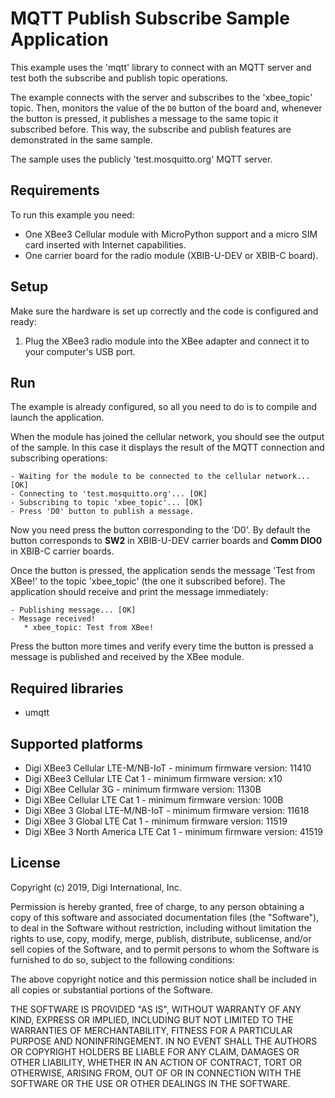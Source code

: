 MQTT Publish Subscribe Sample Application
=========================================

This example uses the 'mqtt' library to connect with an MQTT server and
test both the subscribe and publish topic operations.

The example connects with the server and subscribes to the 'xbee_topic' topic.
Then, monitors the value of the `D0` button of the board and, whenever the
button is pressed, it publishes a message to the same topic it subscribed
before. This way, the subscribe and publish features are demonstrated in the
same sample.

The sample uses the publicly 'test.mosquitto.org' MQTT server.

Requirements
------------

To run this example you need:

* One XBee3 Cellular module with MicroPython support and a micro SIM card
  inserted with Internet capabilities.
* One carrier board for the radio module (XBIB-U-DEV or XBIB-C board).

Setup
-----

Make sure the hardware is set up correctly and the code is configured and
ready:

1. Plug the XBee3 radio module into the XBee adapter and connect it to your
   computer's USB port.

Run
---

The example is already configured, so all you need to do is to compile and
launch the application.

When the module has joined the cellular network, you should see the output of
the sample. In this case it displays the result of the MQTT connection and
subscribing operations:

    - Waiting for the module to be connected to the cellular network... [OK]
    - Connecting to 'test.mosquitto.org'... [OK]
    - Subscribing to topic 'xbee_topic'... [OK]
    - Press 'D0' button to publish a message.

Now you need press the button corresponding to the 'D0'. By default the button
corresponds to **SW2** in XBIB-U-DEV carrier boards and **Comm DIO0** in XBIB-C
carrier boards.

Once the button is pressed, the application sends the message 'Test from XBee!'
to the topic 'xbee_topic' (the one it subscribed before). The application
should receive and print the message immediately:

    - Publishing message... [OK]
    - Message received!
       * xbee_topic: Test from XBee!

Press the button more times and verify every time the button is pressed a
message is published and received by the XBee module.

Required libraries
--------------------

* umqtt

Supported platforms
-------------------

* Digi XBee3 Cellular LTE-M/NB-IoT - minimum firmware version: 11410
* Digi XBee3 Cellular LTE Cat 1 - minimum firmware version: x10
* Digi XBee Cellular 3G - minimum firmware version: 1130B
* Digi XBee Cellular LTE Cat 1 - minimum firmware version: 100B
* Digi XBee 3 Global LTE-M/NB-IoT - minimum firmware version: 11618
* Digi XBee 3 Global LTE Cat 1 - minimum firmware version: 11519
* Digi XBee 3 North America LTE Cat 1 - minimum firmware version: 41519

License
-------

Copyright (c) 2019, Digi International, Inc.

Permission is hereby granted, free of charge, to any person obtaining a copy
of this software and associated documentation files (the "Software"), to deal
in the Software without restriction, including without limitation the rights
to use, copy, modify, merge, publish, distribute, sublicense, and/or sell
copies of the Software, and to permit persons to whom the Software is
furnished to do so, subject to the following conditions:

The above copyright notice and this permission notice shall be included in all
copies or substantial portions of the Software.

THE SOFTWARE IS PROVIDED "AS IS", WITHOUT WARRANTY OF ANY KIND, EXPRESS OR
IMPLIED, INCLUDING BUT NOT LIMITED TO THE WARRANTIES OF MERCHANTABILITY,
FITNESS FOR A PARTICULAR PURPOSE AND NONINFRINGEMENT. IN NO EVENT SHALL THE
AUTHORS OR COPYRIGHT HOLDERS BE LIABLE FOR ANY CLAIM, DAMAGES OR OTHER
LIABILITY, WHETHER IN AN ACTION OF CONTRACT, TORT OR OTHERWISE, ARISING FROM,
OUT OF OR IN CONNECTION WITH THE SOFTWARE OR THE USE OR OTHER DEALINGS IN THE
SOFTWARE.
